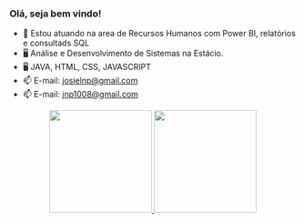### Olá, seja bem vindo!

- 💼 Estou atuando na area de Recursos Humanos com Power BI, relatórios e consultads SQL
- 🖥️ Análise e Desenvolvimento de Sistemas na Estácio.
- 🖥️ JAVA, HTML, CSS, JAVASCRIPT
- 📫 E-mail: josielnp@gmail.com
- 📫 E-mail: jnp1008@gmail.com

<div align="center">
  <a href="https://github.com/josielnp">
  <img height="180em" src="https://github-readme-stats.vercel.app/api?username=josielnp&show_icons=true&theme=dracula&include_all_commits=true&count_private=true"/>
  <img height="180em" src="https://github-readme-stats.vercel.app/api/top-langs/?username=josielnp&layout=compact&langs_count=7&theme=dracula"/>
</div>
